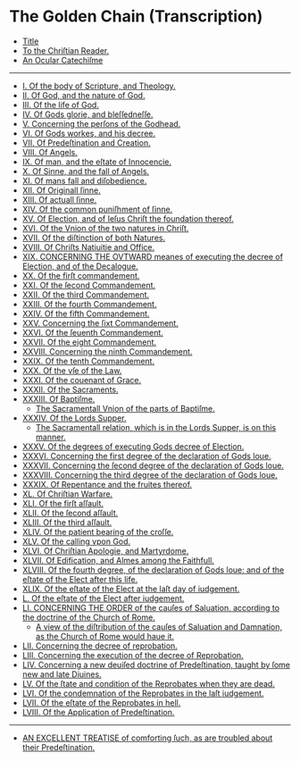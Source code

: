 # The Golden Chain (Transcription)

- [Title](1-title.md)
- [To the Chriſtian Reader.](2-to-the-christian-reader.md)
- [An Ocular Catechiſme](3-ocular-catechism.md)

---

- [I. Of the body of Scripture, and Theology.](4-body-of-scripture-theology.md)
- [II. Of God, and the nature of God.](5-god-nature-of-god.md)
- [III. Of the life of God.](6-life-of-god.md)
- [IV. Of Gods glorie, and bleſſedneſſe.](7-gods-glory-blessedness.md)
- [V. Concerning the perſons of the Godhead.](8-concerning-persons-godhead.md)
- [VI. Of Gods workes, and his decree.](9-gods-works-his-decree.md)
- [VII. Of Predeſtination and Creation.](10-predestination-creation.md)
- [VIII. Of Angels.](11-angels.md)
- [IX. Of man, and the eſtate of Innocencie.](12-man-state-innocence.md)
- [X. Of Sinne, and the fall of Angels.](13-sin-fall-angels.md)
- [XI. Of mans fall and diſobedience.](14-mans-fall-disobedience.md)
- [XII. Of Originall ſinne.](15-original-sin.md)
- [XIII. Of actuall ſinne.](16-actual-sin.md)
- [XIV. Of the common puniſhment of ſinne.](17-common-punishment-sin.md)
- [XV. Of Election, and of Ieſus Chriſt the foundation thereof.](18-election-jesus-christ-foundation-thereof.md)
- [XVI. Of the Vnion of the two natures in Chriſt.](19-union-two-natures-christ.md)
- [XVII. Of the diſtinction of both Natures.]()
- [XVIII. Of Chriſts Natiuitie and Office.]()
- [XIX. CONCERNING THE OVTWARD meanes of executing the decree of Election, and of the Decalogue.]()
- [XX. Of the firſt commandement.]()
- [XXI. Of the ſecond Commandement.]()
- [XXII. Of the third Commandement.]()
- [XXIII. Of the fourth Commandement.]()
- [XXIV. Of the fifth Commandement.]()
- [XXV. Concerning the ſixt Commandement.]()
- [XXVI. Of the ſeuenth Commandement.]()
- [XXVII. Of the eight Commandement.]()
- [XXVIII. Concerning the ninth Commandement.]()
- [XXIX. Of the tenth Commandement.]()
- [XXX. Of the vſe of the Law.]()
- [XXXI. Of the couenant of Grace.]()
- [XXXII. Of the Sacraments.]()
- [XXXIII. Of Baptiſme.]()
  - [The Sacramentall Vnion of the parts of Baptiſme.]()
- [XXXIV. Of the Lords Supper.]()
  - [The Sacramentall relation, which is in the Lords Supper, is on this manner.]()
- [XXXV. Of the degrees of executing Gods decree of Election.]()
- [XXXVI. Concerning the first degree of the declaration of Gods loue.]()
- [XXXVII. Concerning the ſecond degree of the declaration of Gods loue.]()
- [XXXVIII. Concerning the third degree of the declaration of Gods loue.]()
- [XXXIX. Of Repentance and the fruites thereof.]()
- [XL. Of Chriſtian Warfare.]()
- [XLI. Of the firſt aſſault.]()
- [XLII. Of the ſecond aſſault.]()
- [XLIII. Of the third aſſault.]()
- [XLIV. Of the patient bearing of the croſſe.]()
- [XLV. Of the calling vpon God.]()
- [XLVI. Of Chriſtian Apologie, and Martyrdome.]()
- [XLVII. Of Edification, and Almes among the Faithfull.]()
- [XLVIII. Of the fourth degree, of the declaration of Gods loue: and of the eſtate of the Elect after this life.]()
- [XLIX. Of the eſtate of the Elect at the laſt day of iudgement.]()
- [L. Of the eſtate of the Elect after iudgement.]()
- [LI. CONCERNING THE ORDER of the cauſes of Saluation, according to the doctrine of the Church of Rome.]()
  - [A view of the diſtribution of the cauſes of Saluation and Damnation, as the Church of Rome would haue it.]()
- [LII. Concerning the decree of reprobation.]()
- [LIII. Concerning the execution of the decree of Reprobation.]()
- [LIV. Concerning a new deuiſed doctrine of Predeſtination, taught by ſome new and late Diuines.]()
- [LV. Of the ſtate and condition of the Reprobates when they are dead.]()
- [LVI. Of the condemnation of the Reprobates in the laſt iudgement.]()
- [LVII. Of the eſtate of the Reprobates in hell.]()
- [LVIII. Of the Application of Predeſtination.]()

---

- [AN EXCELLENT TREATISE of comforting ſuch, as are troubled about their Predeſtination.]()